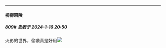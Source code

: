 
*****

####  柳柳昭陵  
##### 809#       发表于 2024-1-16 20:50

火影的世界，偷袭真是好用<img src="https://static.saraba1st.com/image/smiley/face2017/067.png" referrerpolicy="no-referrer">

